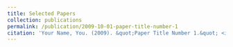 ```yaml
---
title: Selected Papers
collection: publications
permalink: /publication/2009-10-01-paper-title-number-1
citation: 'Your Name, You. (2009). &quot;Paper Title Number 1.&quot; <i>Journal 1</i>. 1(1).'
---
```

